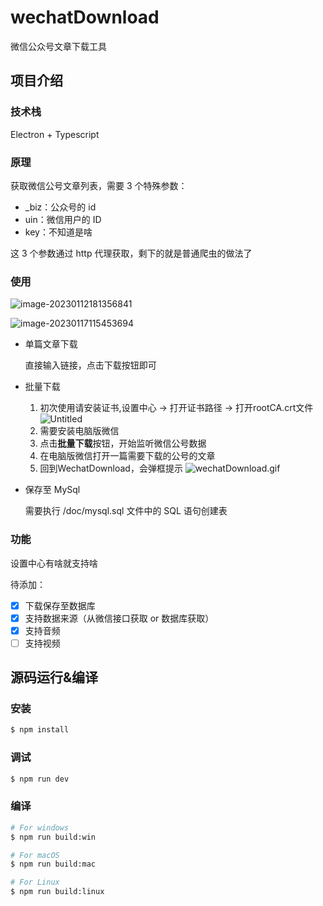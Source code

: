 # wechatDownload

微信公众号文章下载工具

## 项目介绍

### 技术栈

Electron + Typescript

### 原理

获取微信公号文章列表，需要 3 个特殊参数：

- \_biz：公众号的 id
- uin：微信用户的 ID
- key：不知道是啥

这 3 个参数通过 http 代理获取，剩下的就是普通爬虫的做法了

### 使用

![image-20230112181356841](https://img.javaedit.com/images/2023/02/07/20450813ab77bc1c8ed7528fff28185a.png)

![image-20230117115453694](https://img.javaedit.com/images/2023/02/07/400719351ac56cc0a92593ab3c86ff3a.png)

- 单篇文章下载

  直接输入链接，点击下载按钮即可

- 批量下载

  1. 初次使用请安装证书,设置中心 → 打开证书路径 → 打开rootCA.crt文件
    ![Untitled](https://img.javaedit.com/images/2023/02/07/1dc6bcf1c15dd3cb17985eb555027c2b.png)
  2. 需要安装电脑版微信
  3. 点击**批量下载**按钮，开始监听微信公号数据
  4. 在电脑版微信打开一篇需要下载的公号的文章
  5. 回到WechatDownload，会弹框提示
    ![wechatDownload.gif](https://img.javaedit.com/images/2023/02/07/693133554baca2716bc52206f1d5613b.gif)

- 保存至 MySql

  需要执行 /doc/mysql.sql 文件中的 SQL 语句创建表

### 功能

设置中心有啥就支持啥

待添加：

- [x] 下载保存至数据库
- [x] 支持数据来源（从微信接口获取 or 数据库获取）
- [x] 支持音频
- [ ] 支持视频

## 源码运行&编译

### 安装

```bash
$ npm install
```

### 调试

```bash
$ npm run dev
```

### 编译

```bash
# For windows
$ npm run build:win

# For macOS
$ npm run build:mac

# For Linux
$ npm run build:linux
```
